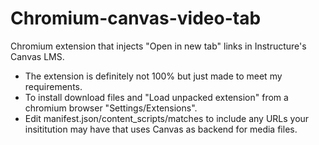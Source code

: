 # Chromium-canvas-video-tab
Chromium extension that injects "Open in new tab" links in Instructure's Canvas LMS.
- The extension is definitely not 100% but just made to meet my requirements.
- To install download files and "Load unpacked extension" from a chromium browser "Settings/Extensions".
- Edit manifest.json/content_scripts/matches to include any URLs your insititution may have that uses Canvas as backend for media files.
